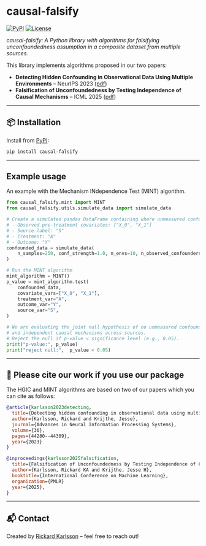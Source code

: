 # causal-falsify

[![PyPI](https://img.shields.io/pypi/v/causal-falsify.svg)](https://pypi.org/project/causal-falsify/)
[![License](https://img.shields.io/pypi/l/causal-falsify)](./LICENSE)

*causal-falsify: A Python library with algorithms for falsifying unconfoundedness assumption in a composite dataset from multiple sources.*

This library implements algorithms proposed in our two papers:

- **Detecting Hidden Confounding in Observational Data Using Multiple Environments** – NeurIPS 2023 ([pdf](https://arxiv.org/abs/2205.13935))  
- **Falsification of Unconfoundedness by Testing Independence of Causal Mechanisms** – ICML 2025 ([pdf](https://arxiv.org/abs/2502.06231))

---

## 📦 Installation

Install from [PyPI](https://pypi.org/project/causal-falsify/):

```bash
pip install causal-falsify
```

---

## Example usage

An example with the Mechanism INdependence Test (MINT) algorithm.

```python
from causal_falsify.mint import MINT
from causal_falsify.utils.simulate_data import simulate_data

# Create a simulated pandas DataFrame containing where unmeasured confounding is present:
# - Observed pre-treatment covariates: ["X_0", "X_1"]
# - Source label: "S"
# - Treatment: "A"
# - Outcome: "Y"
confounded_data = simulate_data(
    n_samples=250, conf_strength=1.0, n_envs=10, n_observed_confounders=2
)

# Run the MINT algorithm
mint_algorithm = MINT()
p_value = mint_algorithm.test(
    confounded_data,
    covariate_vars=["X_0", "X_1"],
    treatment_var="A",
    outcome_var="Y",
    source_var="S",
)

# We are evaluating the joint null hypothesis of no unmeasured confounding 
# and independent causal mechanisms across sources.
# Reject the null if p-value < significance level (e.g., 0.05).
print("p-value:", p_value)
print("reject null:",  p_value < 0.05)

```

---

## 📄 Please cite our work if you use our package

The HGIC and MINT algorithms are based on two of our papers which you can cite as follows:

```bibtex
@article{karlsson2023detecting,
  title={Detecting hidden confounding in observational data using multiple environments},
  author={Karlsson, Rickard and Krijthe, Jesse},
  journal={Advances in Neural Information Processing Systems},
  volume={36},
  pages={44280--44309},
  year={2023}
}

@inproceedings{karlsson2025falsification,
  title={Falsification of Unconfoundedness by Testing Independence of Causal Mechanisms},
  author={Karlsson, Rickard KA and Krijthe, Jesse H},
  booktitle={International Conference on Machine Learning},
  organization={PMLR}
  year={2025},
}
```

---

## 📬 Contact

Created by [Rickard Karlsson](https://rickardkarlsson.com) – feel free to reach out!
